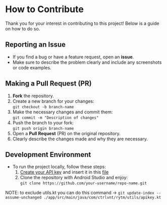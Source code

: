 # How to Contribute

Thank you for your interest in contributing to this project! Below is a guide on how to do so.

## Reporting an Issue
- If you find a bug or have a feature request, open an **issue**.
- Make sure to describe the problem clearly and include any screenshots or code examples.

## Making a Pull Request (PR)
1. **Fork** the repository.
2. Create a new branch for your changes:  
   `git checkout -b branch-name`
3. Make the necessary changes and commit them:  
   `git commit -m "Description of changes"`
4. Push the branch to your fork:  
   `git push origin branch-name`
5. Open a **Pull Request** (PR) on the original repository.
6. Clearly describe the changes made and why they are necessary.

## Development Environment
- To run the project locally, follow these steps:
  1. [Create your API key](https://developers.google.com/youtube/v3/getting-started) and insert it in this [file](https://github.com/ctrlVnt/Real-YT-Music/blob/master/app/src/main/java/com/ctrlvnt/rytm/utils/apikey.kt)
  2. Clone the repository with Android Studio and enjoy:  
     `git clone https://github.com/your-username/repo-name.git`
     
NOTE: to exclude utils.kt you can do this command -> `git update-index --assume-unchanged ./app/src/main/java/com/ctrlvnt/rytm/utils/apikey.kt`
